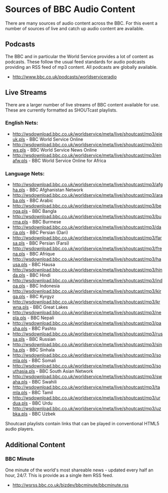 # Sources of BBC Audio Content

There are many sources of audio content across the BBC.  For this event a number of sources of live and catch up audio content are available.

## Podcasts
   The BBC and in particular the World Service provides a lot of content as podcasts.  These follow the usual feed standards for audio podcasts providing an RSS feed of mp3 content.  All podcasts are globally available.  

* http://www.bbc.co.uk/podcasts/worldserviceradio

## Live Streams
   There are a larger number of live streams of BBC content available for use.  These are currently formatted as SHOUTcast playlists.
 
### English Nets:
* http://wsdownload.bbc.co.uk/worldservice/meta/live/shoutcast/mp3/eieuk.pls - BBC World Service Online
* http://wsdownload.bbc.co.uk/worldservice/meta/live/shoutcast/mp3/einws.pls - BBC World Service News Online
* http://wsdownload.bbc.co.uk/worldservice/meta/live/shoutcast/mp3/enafw.pls - BBC World Service Online for Africa

### Language Nets:
* http://wsdownload.bbc.co.uk/worldservice/meta/live/shoutcast/mp3/afgha.pls - BBC Afghanistan Network
* http://wsdownload.bbc.co.uk/worldservice/meta/live/shoutcast/mp3/araba.pls - BBC Arabic
* http://wsdownload.bbc.co.uk/worldservice/meta/live/shoutcast/mp3/benga.pls - BBC Bangla
* http://wsdownload.bbc.co.uk/worldservice/meta/live/shoutcast/mp3/burma.pls - BBC Burmese
* http://wsdownload.bbc.co.uk/worldservice/meta/live/shoutcast/mp3/daria.pls - BBC Persian (Dari)
* http://wsdownload.bbc.co.uk/worldservice/meta/live/shoutcast/mp3/farsa.pls - BBC Persian (Farsi)
* http://wsdownload.bbc.co.uk/worldservice/meta/live/shoutcast/mp3/frena.pls - BBC Afrique
* http://wsdownload.bbc.co.uk/worldservice/meta/live/shoutcast/mp3/hausa.pls - BBC Hausa
* http://wsdownload.bbc.co.uk/worldservice/meta/live/shoutcast/mp3/hinda.pls - BBC Hindi
* http://wsdownload.bbc.co.uk/worldservice/meta/live/shoutcast/mp3/indoa.pls - BBC Indonesia
* http://wsdownload.bbc.co.uk/worldservice/meta/live/shoutcast/mp3/kirga.pls - BBC Kyrgyz
* http://wsdownload.bbc.co.uk/worldservice/meta/live/shoutcast/mp3/krwna.pls - BBC Great Lakes
* http://wsdownload.bbc.co.uk/worldservice/meta/live/shoutcast/mp3/nepla.pls - BBC Nepali
* http://wsdownload.bbc.co.uk/worldservice/meta/live/shoutcast/mp3/pasha.pls - BBC Pashto
* http://wsdownload.bbc.co.uk/worldservice/meta/live/shoutcast/mp3/russa.pls - BBC Russian
* http://wsdownload.bbc.co.uk/worldservice/meta/live/shoutcast/mp3/sinha.pls - BBC Sinhala
* http://wsdownload.bbc.co.uk/worldservice/meta/live/shoutcast/mp3/somla.pls - BBC Somali
* http://wsdownload.bbc.co.uk/worldservice/meta/live/shoutcast/mp3/southasia.pls - BBC South Asian Network
* http://wsdownload.bbc.co.uk/worldservice/meta/live/shoutcast/mp3/swaha.pls - BBC Swahili
* http://wsdownload.bbc.co.uk/worldservice/meta/live/shoutcast/mp3/tamla.pls - BBC Tamil
* http://wsdownload.bbc.co.uk/worldservice/meta/live/shoutcast/mp3/urdua.pls - BBC Urdu
* http://wsdownload.bbc.co.uk/worldservice/meta/live/shoutcast/mp3/uzbka.pls - BBC Uzbek

Shoutcast playlists contain links that can be played in conventional HTML5 audio players.

## Additional Content

### BBC Minute
   One minute of the world's most shareable news - updated every half an hour, 24/7.  This is provide as a single item RSS feed.

* http://wsrss.bbc.co.uk/bizdev/bbcminute/bbcminute.rss
